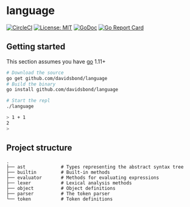 # language

[![CircleCI](https://circleci.com/gh/davidsbond/language/tree/master.svg?style=shield&circle-token=d306e9788fef6101b49b0b66b356117d0da9fa69)](https://circleci.com/gh/davidsbond/language/tree/master)
[![License: MIT](https://img.shields.io/badge/License-MIT-blue.svg)](https://opensource.org/licenses/MIT)
[![GoDoc](https://godoc.org/github.com/davidsbond/language?status.svg)](http://godoc.org/github.com/davidsbond/language)
[![Go Report Card](https://goreportcard.com/badge/github.com/davidsbond/language)](https://goreportcard.com/report/github.com/davidsbond/language)

## Getting started

This section assumes you have [go](https://golang.org/) 1.11+

```bash
# Download the source
go get github.com/davidsbond/language
# Build the binary
go install github.com/davidsbond/language

# Start the repl
./language

> 1 + 1
2
>
```

## Project structure

```text
.
├── ast             # Types representing the abstract syntax tree
├── builtin         # Built-in methods
├── evaluator       # Methods for evaluating expressions
├── lexer           # Lexical analysis methods
├── object          # Object definitions
├── parser          # The token parser
└── token           # Token definitions
```